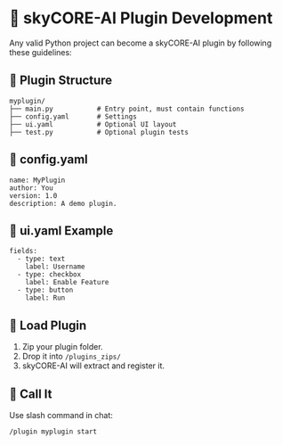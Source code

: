 # **🧩 skyCORE-AI Plugin Development**

Any valid Python project can become a skyCORE-AI plugin by following these guidelines:

## **🔽 Plugin Structure**

```
myplugin/
├── main.py           # Entry point, must contain functions
├── config.yaml       # Settings
├── ui.yaml           # Optional UI layout
├── test.py           # Optional plugin tests
```

## **📜 config.yaml**

```
name: MyPlugin
author: You
version: 1.0
description: A demo plugin.
```

## **🎨 ui.yaml Example**

```
fields:
  - type: text
    label: Username
  - type: checkbox
    label: Enable Feature
  - type: button
    label: Run
```

## **🚀 Load Plugin**

1. Zip your plugin folder.
2. Drop it into `/plugins_zips/`
3. skyCORE-AI will extract and register it.

## **🧠 Call It**

Use slash command in chat:
```
/plugin myplugin start
```